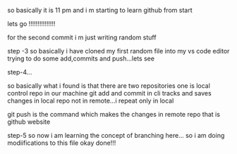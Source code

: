 so basically it is 11 pm and i m starting to learn github from start

lets go !!!!!!!!!!!!!!!


for the second commit i m just writing random stuff

step -3
so basically i have cloned my first random file into my vs code editor
trying to do some add,commits and push...lets see

step-4...

so  basically what i found is that there are two repositories 
one is local control repo in our machine
git add and commit in cli tracks and saves changes in local repo
not in remote...i repeat only in local

git push is the command which makes the changes in remote repo 
that is github website

step-5 
so now i am learning the concept of branching here...
so i am doing modiifications to this file 
okay done!!!